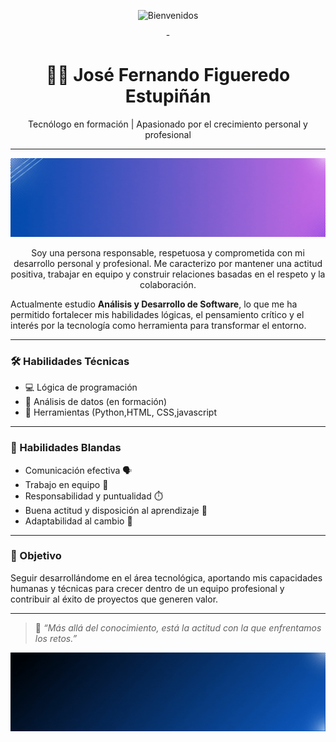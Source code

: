<p align="center">
<img src=https://github.com/figueredoestupinan2025/figueredoestupinan2025/blob/main/header.gif?raw=true alt="Bienvenidos"/>
  
<p align="center">
- <h1 align="center">👨‍💻 José Fernando Figueredo Estupiñán</h1>
<p align="center">Tecnólogo en formación | Apasionado por el crecimiento personal y profesional</p>

---
<p align="center">
<img src=https://github.com/figueredoestupinan2025/figueredoestupinan2025/blob/main/forme.gif?raw=true alt="sobre mi"/>
<p align="center">
Soy una persona responsable, respetuosa y comprometida con mi desarrollo personal y profesional. Me caracterizo por mantener una actitud positiva, trabajar en equipo y construir relaciones basadas en el respeto y la colaboración.

Actualmente estudio **Análisis y Desarrollo de Software**, lo que me ha permitido fortalecer mis habilidades lógicas, el pensamiento crítico y el interés por la tecnología como herramienta para transformar el entorno.

---

### 🛠️ Habilidades Técnicas

- 💻 Lógica de programación
- 🧠 Análisis de datos (en formación)
- 📄 Herramientas (Python,HTML, CSS,javascript

---

### 🤝 Habilidades Blandas

- Comunicación efectiva 🗣️  
- Trabajo en equipo 🤝  
- Responsabilidad y puntualidad ⏱️  
- Buena actitud y disposición al aprendizaje 💪  
- Adaptabilidad al cambio 🔄

---

### 🎯 Objetivo

Seguir desarrollándome en el área tecnológica, aportando mis capacidades humanas y técnicas para crecer dentro de un equipo profesional y contribuir al éxito de proyectos que generen valor.

---

> 📍 *“Más allá del conocimiento, está la actitud con la que enfrentamos los retos.”*


</p>
<p align="center">
<img src=https://github.com/figueredoestupinan2025/figueredoestupinan2025/blob/main/fin.gif?raw=true alt="contact"/>

